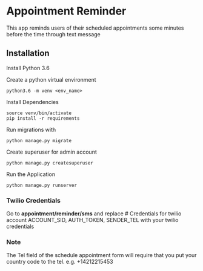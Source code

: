 # Appointment Reminder
This app reminds users of their scheduled appointments some minutes before the time through text message


## Installation
Install Python 3.6

Create a python virtual environment
```
python3.6 -m venv <env_name>
```
Install Dependencies
```
source venv/bin/activate
pip install -r requirements
```
Run migrations with 
```
python manage.py migrate
```
Create superuser for admin account
```
python manage.py createsuperuser
```

Run the Application
```
python manage.py runserver
```

### Twilio Credentials
Go to **appointment/reminder/sms** and replace # Credentials for twilio account
ACCOUNT_SID, AUTH_TOKEN, SENDER_TEL with your twilio credentials

### Note
The Tel field of the schedule appointment form will require that you put your country code to the tel.
e.g. +14212215453
